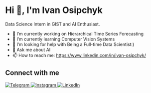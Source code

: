 # Hi 👋, I'm Ivan Osipchyk

Data Science Intern in GIST and AI Enthusiast.

- 🔭 I’m currently working on Hierarchical Time Series Forecasting
- 🌱 I’m currently learning Computer Vision Systems
- 🤔 I’m looking for help with Being a Full-time Data Scientist:)
- 💬 Ask me about AI
- 📫 How to reach me: https://www.linkedin.com/in/ivan-osipchyk/


## Connect with me

<p align="left">
  <a href="https://telegram.me/i_vantus" target="_blank">
    <img src="https://img.shields.io/badge/Telegram-2CA5E0?style=for-the-badge&logo=telegram&logoColor=white" alt="Telegram"/>
  </a>
  <a href="=https://www.instagram.com/i_osipchyk?igsh=b3YzZWN5bnQyMDVx&utm_source=qr" target="_blank">
    <img src="https://img.shields.io/badge/Instagram-E4405F?style=for-the-badge&logo=instagram&logoColor=white" alt="Instagram"/>
  </a>
  <a href="https://www.linkedin.com/in/ivan-osipchyk" target="_blank">
    <img src="https://img.shields.io/badge/LinkedIn-0077B5?style=for-the-badge&logo=linkedin&logoColor=white" alt="LinkedIn"/>
  </a>
</p>
